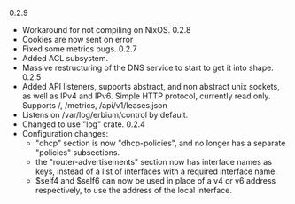 0.2.9
   - Workaround for not compiling on NixOS.
0.2.8
   - Cookies are now sent on error
   - Fixed some metrics bugs.
0.2.7
   - Added ACL subsystem.
   - Massive restructuring of the DNS service to start to get it into shape.
0.2.5
   - Added API listeners, supports abstract, and non abstract unix sockets, as well as IPv4 and IPv6.
     Simple HTTP protocol, currently read only. Supports /, /metrics, /api/v1/leases.json
   - Listens on /var/log/erbium/control by default.
   - Changed to use "log" crate.
0.2.4
 - Configuration changes:
   - "dhcp" section is now "dhcp-policies", and no longer has a separate "policies" subsections.
   - the "router-advertisements" section now has interface names as keys, instead of a list of interfaces with a
     required interface name.
   - $self4 and $self6 can now be used in place of a v4 or v6 address respectively, to use the address of the
     local interface.
